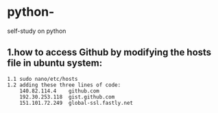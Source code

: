# python-
self-study on python
## 1.how to access Github by modifying the hosts file in ubuntu system:
    1.1 sudo nano/etc/hosts
    1.2 adding these three lines of code:
        140.82.114.4    github.com
        192.30.253.118  gist.github.com
        151.101.72.249  global-ssl.fastly.net


